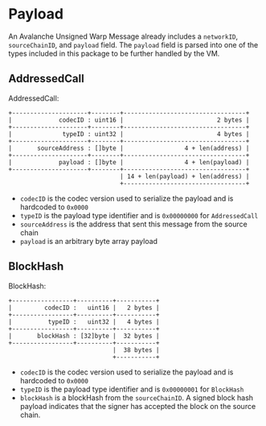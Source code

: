 # Payload

An Avalanche Unsigned Warp Message already includes a `networkID`, `sourceChainID`, and `payload` field. The `payload` field is parsed into one of the types included in this package to be further handled by the VM.

## AddressedCall

AddressedCall:
```
+---------------------+--------+----------------------------------+
|             codecID : uint16 |                          2 bytes |
+---------------------+--------+----------------------------------+
|              typeID : uint32 |                          4 bytes |
+---------------------+--------+----------------------------------+
|       sourceAddress : []byte |                 4 + len(address) |
+---------------------+--------+----------------------------------+
|             payload : []byte |                 4 + len(payload) |
+---------------------+--------+----------------------------------+
                               | 14 + len(payload) + len(address) |
                               +----------------------------------+
```

- `codecID` is the codec version used to serialize the payload and is hardcoded to `0x0000`
- `typeID` is the payload type identifier and is `0x00000000` for `AddressedCall`
- `sourceAddress` is the address that sent this message from the source chain
- `payload` is an arbitrary byte array payload

## BlockHash

BlockHash:
```
+-----------------+----------+-----------+
|         codecID :   uint16 |   2 bytes |
+-----------------+----------+-----------+
|          typeID :   uint32 |   4 bytes |
+-----------------+----------+-----------+
|       blockHash : [32]byte |  32 bytes |
+-----------------+----------+-----------+
                             |  38 bytes |
                             +-----------+
```

- `codecID` is the codec version used to serialize the payload and is hardcoded to `0x0000`
- `typeID` is the payload type identifier and is `0x00000001` for `BlockHash`
- `blockHash` is a blockHash from the `sourceChainID`. A signed block hash payload indicates that the signer has accepted the block on the source chain.
